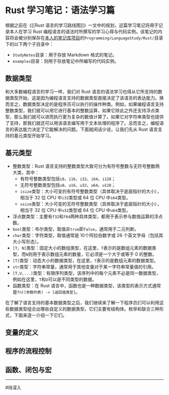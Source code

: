 # Rust 学习笔记：语法学习篇

根据之前在《[[Rust 语言的学习路线图]]》一文中的规划，这篇学习笔记将用于记录本人在学习 Rust 编程语言的语法时所撰写的学习心得与代码实例。该笔记的内容将会被分别保存在[本人的笔记库项目](https://github.com/owlman/study_note)的`Programming/LanguageStudy/Rust/`目录下的以下两个子目录中：

- `StudyNotes`目录：用于存放 Markdown 格式的笔记。
- `examples`目录：则用于存放笔记中所编写的代码实例。

## 数据类型

和大多数编程语言的学习一样，我们对 Rust 语言的语法学习也得从它所支持的数据类型开始，这是因为编程语言支持的数据类型直接决定了该语言的表达能力。换而言之，数据类型决定的是程序员可以执行的操作种类。例如，如果编程语言支持整数类型，我们就可以用它进行基本的整数运算，如果它除此之外还支持浮点类型，那么我们就可以进而执行更为复杂的数值计算了。如果它对字符串类型也提供了支持，那我们就还可以用该语言编写用于文本处理的程序了。总而言之，编程语言的表达能力决定了它能解决的问题。下面就闲话少说，让我们先从 Rust 语言支持的基元类型开始学习。

## 基元类型

- 整数类型：Rust 语言支持的整数类型大致可分为有符号整数与无符号整数两大类，其中：
  - 有符号整数类型包括`i8`、`i16`、`i32`、`i64`、`i128`；
  - 无符号整数类型包括`u8`、`u16`、`u32`、`u64`、`u128`；
  - `isize`类型：大小可变的有符号整数类型（具体取决于底层指针的大小），相当于 32 位 CPU 中`i32`类型或 64 位 CPU 中`i64`类型。
  - `usize`类型：大小可变的无符号整数类型（具体取决于底层指针的大小），相当于 32 位 CPU 中`u32`类型或 64 位 CPU 中`u64`类型。
- 浮点数类型：主要有`f32`和`f64`两种具体类型，都用于表示参与数值运算的浮点数。
- `bool`类型：布尔类型，取值非`true`即`false`，通常用于二元判断。
- `char`类型：字符类型，取值通常是 10个阿拉伯数字或 26 个英文字母（包括其大小写形态）。
- `[T; N]`类型：固定大小的数组类型，在这里，`T`表示的是数组元素的数据类型，而`N`则用于表示数组元素的数量，它必须是一个大于或等于 0 的整数。
- `[T]`类型：动态大小的数据类型，在这里，`T`表示的是数组元素的数据类型。
- `str`类型：字符串常量，通常用于其他变量对于某一字符串常量值的引用。
- `[T,U,...]`类型：有限序列类型，该序列中的每个元素不必是同一数据类型，例如在这里，`T`和`U`可以是不同类型的数据。
- 函数类型：在 Rust 语言中，函数也是一种数据类型，该类型的表示方式通常是`fn([参数列表) -> [返回值类型]`。

在了解了语言支持的基本数据类型之后，我们继续来了解一下程序员们可以利用这些数据类型组合出哪些自定义的数据类型，它们主要有结构体。枚举和联合三种形式，下面来逐一介绍一下它们。

## 变量的定义

## 程序的流程控制

## 函数、闭包与宏

--------------------------------
#待深入

